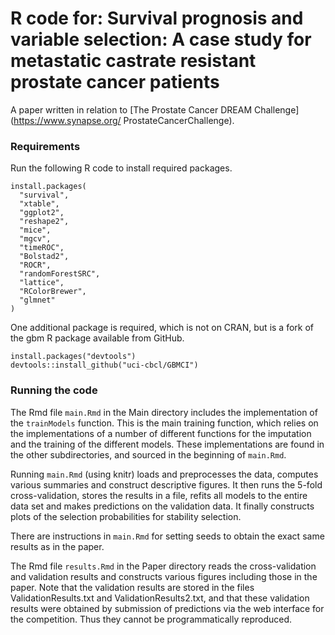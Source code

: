 # R code for: Survival prognosis and variable selection: A case study for metastatic castrate resistant prostate cancer patients

A paper written in relation to [The Prostate Cancer DREAM Challenge](https://www.synapse.org/ ProstateCancerChallenge).

### Requirements

Run the following R code to install required packages.

```
install.packages(
  "survival",
  "xtable",
  "ggplot2",
  "reshape2",
  "mice",
  "mgcv",
  "timeROC",
  "Bolstad2",
  "ROCR",
  "randomForestSRC",
  "lattice",
  "RColorBrewer",
  "glmnet"
)
```

One additional package is required, which is not on CRAN, but is a fork of 
the gbm R package available from GitHub.

```
install.packages("devtools")
devtools::install_github("uci-cbcl/GBMCI")
```

### Running the code

The Rmd file `main.Rmd` in the Main directory includes the implementation of the `trainModels` function. This is 
the main training function, which relies on the implementations of a number of different functions 
for the imputation and the training of the different models. These implementations are found in the other subdirectories,
and sourced in the beginning of `main.Rmd`. 

Running `main.Rmd` (using knitr) loads and preprocesses the data, computes various 
summaries and construct descriptive figures. It then runs the 5-fold cross-validation, stores the results in a file, 
refits all models to the entire data set and makes predictions on the validation data. It finally constructs plots 
of the selection probabilities for stability selection.

There are instructions in `main.Rmd` for setting seeds to obtain the exact same results as in the paper.

The Rmd file `results.Rmd` in the Paper directory reads the cross-validation and validation results and constructs 
various figures including those in the paper. Note that the validation results are stored in the files ValidationResults.txt and 
ValidationResults2.txt, and that these validation results were obtained by submission of predictions via 
the web interface for the competition. Thus they cannot be programmatically reproduced. 



